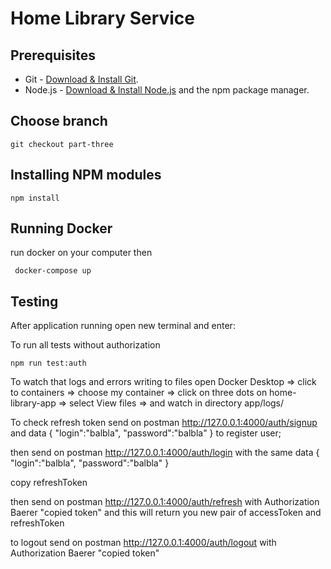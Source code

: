 # Home Library Service

## Prerequisites

- Git - [Download & Install Git](https://git-scm.com/downloads).
- Node.js - [Download & Install Node.js](https://nodejs.org/en/download/) and the npm package manager.

## Choose branch

```
git checkout part-three
```

## Installing NPM modules

```
npm install
```

## Running Docker

run docker on your computer then

```
 docker-compose up  
```

## Testing

After application running open new terminal and enter:

To run all tests without authorization

```
npm run test:auth
```

To watch that logs and errors writing to files open Docker Desktop => click to containers => choose my container =>
click on three dots on home-library-app => select View files => and watch in directory app/logs/

To check refresh token send on postman http://127.0.0.1:4000/auth/signup and data
{
"login":"balbla",
"password":"balbla"
} to register user;

then send on postman http://127.0.0.1:4000/auth/login  with the same data {
"login":"balbla",
"password":"balbla"
}

copy refreshToken

then send on postman http://127.0.0.1:4000/auth/refresh with Authorization Baerer "copied token" and this will return
you new pair of accessToken and refreshToken

to logout send on postman http://127.0.0.1:4000/auth/logout with Authorization Baerer "copied token"